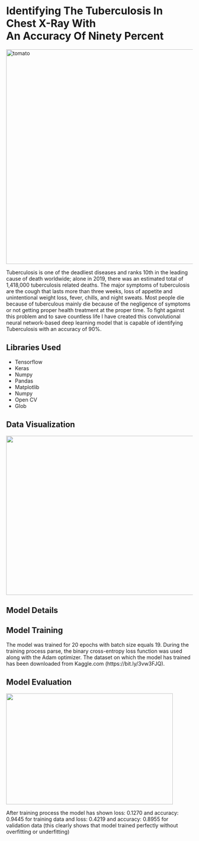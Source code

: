 # Identifying The Tuberculosis In Chest X-Ray With <br> An Accuracy Of Ninety Percent 
<img src="https://cdn.the-scientist.com/assets/articleNo/66278/aImg/33044/tb.jpg" alt="tomato" width="900" height="580">
<p>Tuberculosis is one of the deadliest diseases and ranks 10th in the leading cause of death worldwide; alone in 2019, there was an estimated total of 1,418,000 tuberculosis related deaths. The major symptoms of tuberculosis are the cough that lasts more than three weeks, loss of appetite and unintentional weight loss, fever, chills, and night sweats. Most people die because of tuberculous mainly die because of the negligence of symptoms or not getting proper health treatment at the proper time. To fight against this problem and to save countless life I have created this convolutional neural network-based deep learning model that is capable of identifying Tuberculosis with an accuracy of 90%. </p>
<h2>Libraries Used</h2>
<ul>
  <li>Tensorflow</li>
  <li>Keras</li>
  <li>Numpy</li>
  <li>Pandas </li>
  <li>Matplotlib</li>
  <li>Numpy</li>
  <li>Open CV</li>
  <li>Glob</li>
</ul> 
<h2>Data Visualization</h2>
<p align="center">
<img src="https://github.com/NavinBondade/Tuberculosis_Detection_with_90_percent_accuracy/blob/main/Tuberculosis%20Detection%20with%2090%25%20accuracy/Graps%20and%20Images/Tuberculosis%20Data%20Visualization.jpg" width="730" height="430">
</p>  
<h2>Model Details</h2>
<pFor the identification of tuberculosis, the model at its core uses convolutional and fully connected layers. The model consists of four convolutional layers for feature extraction from the chest x-ray, each followed by a max-pooling layer.  After the four convolutional and max-pooling layers, the model uses three dense layers for the classification task.</p>
<h2>Model Training</h2>
<p>The model was trained for 20 epochs with batch size equals 19. During the training process parse, the binary cross-entropy loss function was used along with the Adam optimizer. The dataset on which the model has trained has been downloaded from Kaggle.com (https://bit.ly/3vw3FJQ).</p>
<h2>Model Evaluation</h2>
<img src="https://github.com/NavinBondade/Tuberculosis_Detection_with_90_percent_accuracy/blob/main/Tuberculosis%20Detection%20with%2090%25%20accuracy/Graps%20and%20Images/loss.png" width="450" height="300">
<p>After training process the model has shown loss: 0.1270 and accuracy: 0.9445 for training data and loss: 0.4219 and accuracy: 0.8955 for validation data (this clearly shows that model trained perfectly without overfitting or underfitting)</p>
